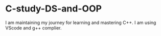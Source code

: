 # C-study-DS-and-OOP
I am maintaining my journey for learning and mastering  C++.
I am using VScode and g++ complier.
